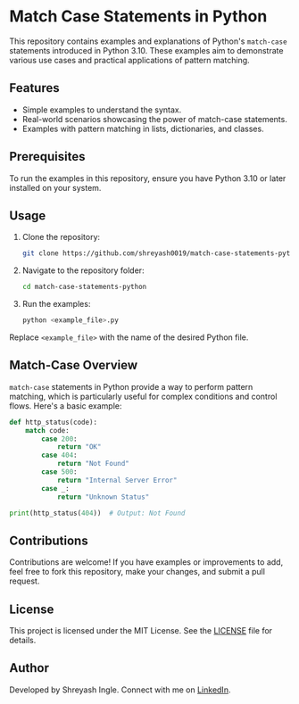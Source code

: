 
# Match Case Statements in Python

This repository contains examples and explanations of Python's `match-case` statements introduced in Python 3.10. These examples aim to demonstrate various use cases and practical applications of pattern matching.

## Features

- Simple examples to understand the syntax.
- Real-world scenarios showcasing the power of match-case statements.
- Examples with pattern matching in lists, dictionaries, and classes.

## Prerequisites

To run the examples in this repository, ensure you have Python 3.10 or later installed on your system. 

## Usage

1. Clone the repository:
    ```bash
    git clone https://github.com/shreyash0019/match-case-statements-python.git
    ```
2. Navigate to the repository folder:
    ```bash
    cd match-case-statements-python
    ```
3. Run the examples:
    ```bash
    python <example_file>.py
    ```

Replace `<example_file>` with the name of the desired Python file.

## Match-Case Overview

`match-case` statements in Python provide a way to perform pattern matching, which is particularly useful for complex conditions and control flows. Here's a basic example:

```python
def http_status(code):
    match code:
        case 200:
            return "OK"
        case 404:
            return "Not Found"
        case 500:
            return "Internal Server Error"
        case _:
            return "Unknown Status"

print(http_status(404))  # Output: Not Found
```

## Contributions

Contributions are welcome! If you have examples or improvements to add, feel free to fork this repository, make your changes, and submit a pull request.

## License

This project is licensed under the MIT License. See the [LICENSE](LICENSE) file for details.

## Author

Developed by Shreyash Ingle. Connect with me on [LinkedIn](https://www.linkedin.com/in/shreyash-ingle-).
